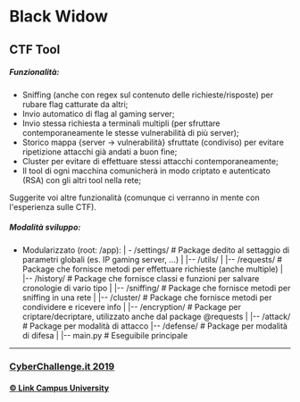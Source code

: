 # Black Widow
## CTF Tool

##### Funzionalità:
 - Sniffing (anche con regex sul contenuto delle richieste/risposte) per rubare flag catturate da altri;
 - Invio automatico di flag al gaming server;
 - Invio stessa richiesta a terminali multipli (per sfruttare contemporaneamente le stesse vulnerabilità di più server);
 - Storico mappa {server -> vulnerabilità} sfruttate (condiviso) per evitare ripetizione attacchi già andati a buon fine;
 - Cluster per evitare di effettuare stessi attacchi contemporaneamente;
 - Il tool di ogni macchina comunicherà in modo criptato e autenticato (RSA) con gli altri tool nella rete;

Suggerite voi altre funzionalità (comunque ci verranno in mente con l'esperienza sulle CTF).

##### Modalità sviluppo:
 - Modularizzato (root: /app):
        |
        - /settings/      # Package dedito al settaggio di parametri globali (es. IP gaming server, ...)
        |
        |-- /utils/
        |      |-- /requests/      # Package che fornisce metodi per effettuare richieste (anche multiple)
        |      |-- /history/       # Package che fornisce classi e funzioni per salvare cronologie di vario tipo
        |      |-- /sniffing/      # Package che fornisce metodi per sniffing in una rete
        |      |-- /cluster/       # Package che fornisce metodi per condividere e ricevere info
        |      |-- /encryption/    # Package per criptare/decriptare, utilizzato anche dal package @requests
        |
        |-- /attack/        # Package per modalità di attacco
        |-- /defense/       # Package per modalità di difesa
        |
        |-- main.py         # Eseguibile principale

<hr/>

### [CyberChallenge.it 2019](https://www.cyberchallenge.it)
#### [© Link Campus University](https://www.unilink.it)
